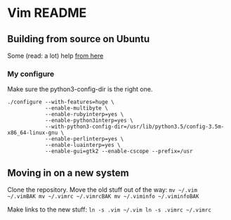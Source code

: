 # Vim README

## Building from source on Ubuntu
Some (read: a lot) help [from here](https://github.com/Valloric/YouCompleteMe/wiki/Building-Vim-from-source)

### My configure
Make sure the python3-config-dir is the right one.

```
./configure --with-features=huge \
            --enable-multibyte \
            --enable-rubyinterp=yes \
            --enable-python3interp=yes \
            --with-python3-config-dir=/usr/lib/python3.5/config-3.5m-x86_64-linux-gnu \
            --enable-perlinterp=yes \
            --enable-luainterp=yes \
            --enable-gui=gtk2 --enable-cscope --prefix=/usr
```

## Moving in on a new system
Clone the repository.
Move the old stuff out of the way:
`mv ~/.vim ~/.vimBAK
mv ~/.vimrc ~/.vimrcBAK
mv ~/.viminfo ~/.viminfoBAK`

Make links to the new stuff:
`ln -s .vim ~/.vim
ln -s .vimrc ~/.vimrc`
